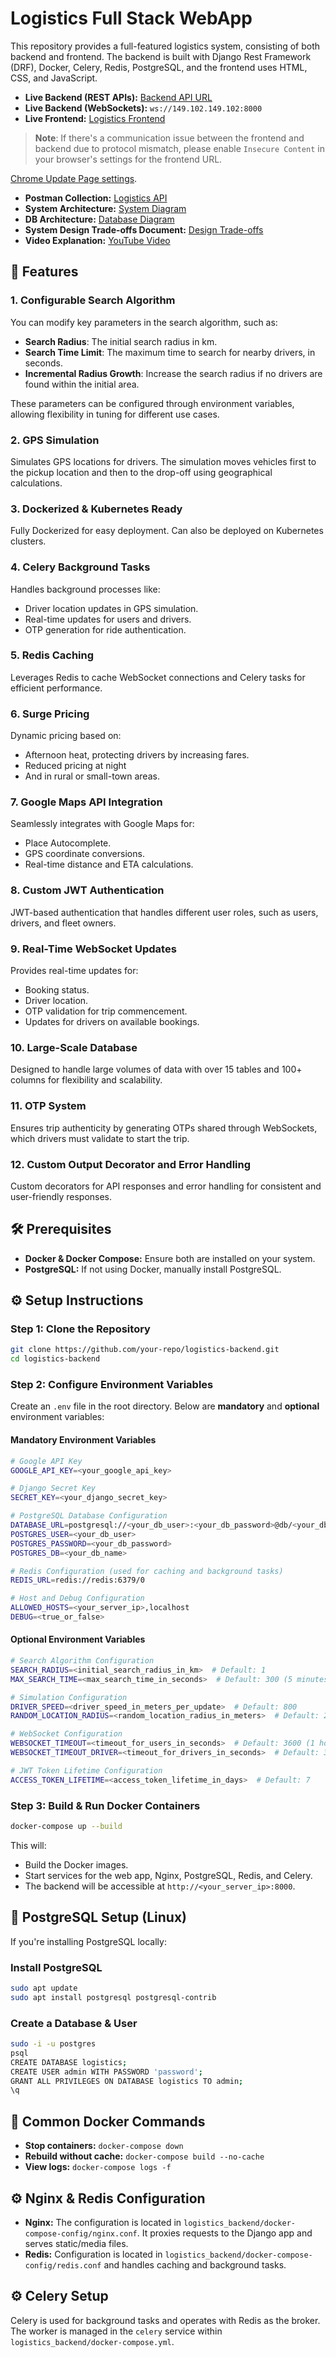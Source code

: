 # Logistics Full Stack WebApp

This repository provides a full-featured logistics system, consisting of both backend and frontend. The backend is built with Django Rest Framework (DRF), Docker, Celery, Redis, PostgreSQL, and the frontend uses HTML, CSS, and JavaScript.

- **Live Backend (REST APIs):** [Backend API URL](http://149.102.149.102:8000)
- **Live Backend (WebSockets):** `ws://149.102.149.102:8000`
- **Live Frontend:** [Logistics Frontend](https://logisticswebapprathore.fyi/)

> **Note**: If there's a communication issue between the frontend and backend due to protocol mismatch, please enable `Insecure Content` in your browser's settings for the frontend URL.

[Chrome Update Page settings](https://i.ibb.co/1RPCKbp/step-1.png).

- **Postman Collection:** [Logistics API](https://www.postman.com/rathore10/logistics)
- **System Architecture:** [System Diagram](https://i.ibb.co/pbLxs1p/logistics-Arch.png)
- **DB Architecture:** [Database Diagram](https://drive.proton.me/urls/ERC3ZN4XJ8#PZKoBJITbQjQ)
- **System Design Trade-offs Document:** [Design Trade-offs](https://drive.proton.me/urls/6DPWEZH84R#5AGew2r5J9Oi)
- **Video Explanation:** [YouTube Video](https://youtu.be/ZD3JJwIY4TY)

## 🚀 Features

### 1. **Configurable Search Algorithm**

You can modify key parameters in the search algorithm, such as:

- **Search Radius**: The initial search radius in km.
- **Search Time Limit**: The maximum time to search for nearby drivers, in seconds.
- **Incremental Radius Growth**: Increase the search radius if no drivers are found within the initial area.

These parameters can be configured through environment variables, allowing flexibility in tuning for different use cases.

### 2. **GPS Simulation**

Simulates GPS locations for drivers. The simulation moves vehicles first to the pickup location and then to the drop-off using geographical calculations.

### 3. **Dockerized & Kubernetes Ready**

Fully Dockerized for easy deployment. Can also be deployed on Kubernetes clusters.

### 4. **Celery Background Tasks**

Handles background processes like:

- Driver location updates in GPS simulation.
- Real-time updates for users and drivers.
- OTP generation for ride authentication.

### 5. **Redis Caching**

Leverages Redis to cache WebSocket connections and Celery tasks for efficient performance.

### 6. **Surge Pricing**

Dynamic pricing based on:

- Afternoon heat, protecting drivers by increasing fares.
- Reduced pricing at night
- And in rural or small-town areas.

### 7. **Google Maps API Integration**

Seamlessly integrates with Google Maps for:

- Place Autocomplete.
- GPS coordinate conversions.
- Real-time distance and ETA calculations.

### 8. **Custom JWT Authentication**

JWT-based authentication that handles different user roles, such as users, drivers, and fleet owners.

### 9. **Real-Time WebSocket Updates**

Provides real-time updates for:

- Booking status.
- Driver location.
- OTP validation for trip commencement.
- Updates for drivers on available bookings.

### 10. **Large-Scale Database**

Designed to handle large volumes of data with over 15 tables and 100+ columns for flexibility and scalability.

### 11. **OTP System**

Ensures trip authenticity by generating OTPs shared through WebSockets, which drivers must validate to start the trip.

### 12. **Custom Output Decorator and Error Handling**

Custom decorators for API responses and error handling for consistent and user-friendly responses.

## 🛠️ Prerequisites

- **Docker & Docker Compose:** Ensure both are installed on your system.
- **PostgreSQL:** If not using Docker, manually install PostgreSQL.

## ⚙️ Setup Instructions

### Step 1: Clone the Repository

```bash
git clone https://github.com/your-repo/logistics-backend.git
cd logistics-backend
```

### Step 2: Configure Environment Variables

Create an `.env` file in the root directory. Below are **mandatory** and **optional** environment variables:

#### **Mandatory Environment Variables**

```bash
# Google API Key
GOOGLE_API_KEY=<your_google_api_key>

# Django Secret Key
SECRET_KEY=<your_django_secret_key>

# PostgreSQL Database Configuration
DATABASE_URL=postgresql://<your_db_user>:<your_db_password>@db/<your_db_name>
POSTGRES_USER=<your_db_user>
POSTGRES_PASSWORD=<your_db_password>
POSTGRES_DB=<your_db_name>

# Redis Configuration (used for caching and background tasks)
REDIS_URL=redis://redis:6379/0

# Host and Debug Configuration
ALLOWED_HOSTS=<your_server_ip>,localhost
DEBUG=<true_or_false>
```

#### **Optional Environment Variables**

```bash
# Search Algorithm Configuration
SEARCH_RADIUS=<initial_search_radius_in_km>  # Default: 1
MAX_SEARCH_TIME=<max_search_time_in_seconds>  # Default: 300 (5 minutes)

# Simulation Configuration
DRIVER_SPEED=<driver_speed_in_meters_per_update>  # Default: 800
RANDOM_LOCATION_RADIUS=<random_location_radius_in_meters>  # Default: 2000

# WebSocket Configuration
WEBSOCKET_TIMEOUT=<timeout_for_users_in_seconds>  # Default: 3600 (1 hour)
WEBSOCKET_TIMEOUT_DRIVER=<timeout_for_drivers_in_seconds>  # Default: 3600 (1 hour)

# JWT Token Lifetime Configuration
ACCESS_TOKEN_LIFETIME=<access_token_lifetime_in_days>  # Default: 7
```

### Step 3: Build & Run Docker Containers

```bash
docker-compose up --build
```

This will:

- Build the Docker images.
- Start services for the web app, Nginx, PostgreSQL, Redis, and Celery.
- The backend will be accessible at `http://<your_server_ip>:8000`.

## 🐘 PostgreSQL Setup (Linux)

If you're installing PostgreSQL locally:

### Install PostgreSQL

```bash
sudo apt update
sudo apt install postgresql postgresql-contrib
```

### Create a Database & User

```bash
sudo -i -u postgres
psql
CREATE DATABASE logistics;
CREATE USER admin WITH PASSWORD 'password';
GRANT ALL PRIVILEGES ON DATABASE logistics TO admin;
\q
```

## 🚀 Common Docker Commands

- **Stop containers:** `docker-compose down`
- **Rebuild without cache:** `docker-compose build --no-cache`
- **View logs:** `docker-compose logs -f`

## ⚙️ Nginx & Redis Configuration

- **Nginx:** The configuration is located in `logistics_backend/docker-compose-config/nginx.conf`. It proxies requests to the Django app and serves static/media files.
- **Redis:** Configuration is located in `logistics_backend/docker-compose-config/redis.conf` and handles caching and background tasks.

## ⚙️ Celery Setup

Celery is used for background tasks and operates with Redis as the broker. The worker is managed in the `celery` service within `logistics_backend/docker-compose.yml`.
